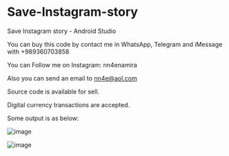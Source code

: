 # Save-Instagram-story
Save Instagram story - Android Studio

You can buy this code by contact me in WhatsApp, Telegram and iMessage with +989360703858

You can Follow me on Instagram: nn4enamira

Also you can send an email to nn4e@aol.com

Source code is available for sell.

Digital currency transactions are accepted.

Some output is as below:

![image](https://github.com/user-attachments/assets/99043a75-bc71-4746-80ef-d089694ef119)

![image](https://github.com/user-attachments/assets/76c94113-0f77-4d9b-af05-227e2c5b4148)



